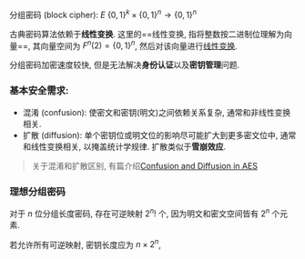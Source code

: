 分组密码 (block cipher): $E\ \{0, 1\}^{k}\times \{0, 1\}^{n}\to \{0, 1\}^{n}$

古典密码算法依赖于**线性变换**. 这里的==线性变换, 指将整数按二进制位理解为向量==, 其向量空间为 $F^{n}(2)=\{0,1\}^{n}$, 然后对该向量进行[线性变换](../../代数/线性代数/线性变换.md).

分组密码加密速度较快, 但是无法解决**身份认证**以及**密钥管理**问题.

### 基本安全需求:

- 混淆 (confusion): 使密文和密钥(明文)之间依赖关系复杂, 通常和非线性变换相关.
- 扩散 (diffusion): 单个密钥位或明文位的影响尽可能扩大到更多密文位中, 通常和线性变换相关, 以掩盖统计学规律. 扩散类似于**雪崩效应**.

> 关于混淆和扩散区别, 有篇介绍[Confusion and Diffusion in AES](https://crypto.stackexchange.com/questions/51219/confusion-and-diffusion-in-the-aes-functions)

### 理想分组密码

对于 $n$ 位分组长度密码, 存在可逆映射 $2^{n}!$ 个, 因为明文和密文空间皆有 $2^{n}$ 个元素.

若允许所有可逆映射, 密钥长度应为 $n\times 2^{n}$,
